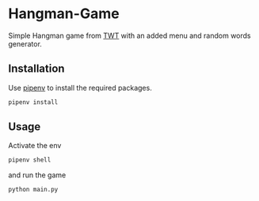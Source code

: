 # Hangman-Game
Simple Hangman game from [TWT](https://www.youtube.com/channel/UC4JX40jDee_tINbkjycV4Sg) with an added menu and random words generator.

## Installation
Use [pipenv](https://pypi.org/project/pipenv/) to install the required packages.

```bash
pipenv install
```

## Usage
Activate the env

```bash
pipenv shell
```

and run the game

```bash
python main.py
```
